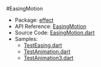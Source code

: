 #EasingMotion

* Package: [effect](api:)
* API Reference: [EasingMotion](api:effect)
* Source Code: [EasingMotion.dart](source:lib/src/effect)
* Samples:
    * [TestEasing.dart](source:test)
    * [TestAnimation.dart](source:test)
    * [TestAnimation3.dart](source:test)
